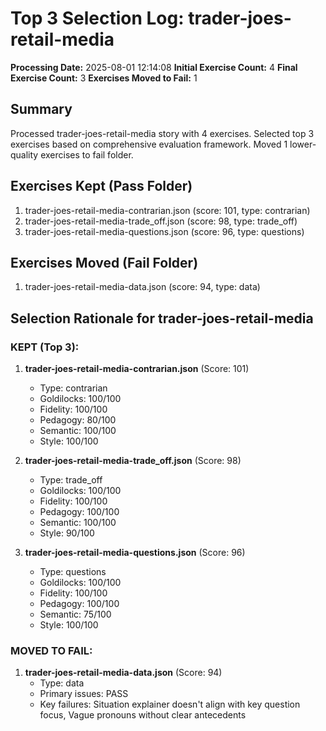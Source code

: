 # Top 3 Selection Log: trader-joes-retail-media

**Processing Date:** 2025-08-01 12:14:08
**Initial Exercise Count:** 4
**Final Exercise Count:** 3
**Exercises Moved to Fail:** 1

## Summary

Processed trader-joes-retail-media story with 4 exercises.
Selected top 3 exercises based on comprehensive evaluation framework.
Moved 1 lower-quality exercises to fail folder.

## Exercises Kept (Pass Folder)

1. trader-joes-retail-media-contrarian.json (score: 101, type: contrarian)
2. trader-joes-retail-media-trade_off.json (score: 98, type: trade_off)
3. trader-joes-retail-media-questions.json (score: 96, type: questions)

## Exercises Moved (Fail Folder)

1. trader-joes-retail-media-data.json (score: 94, type: data)

## Selection Rationale for trader-joes-retail-media

### KEPT (Top 3):
1. **trader-joes-retail-media-contrarian.json** (Score: 101)
   - Type: contrarian
   - Goldilocks: 100/100
   - Fidelity: 100/100
   - Pedagogy: 80/100
   - Semantic: 100/100
   - Style: 100/100

2. **trader-joes-retail-media-trade_off.json** (Score: 98)
   - Type: trade_off
   - Goldilocks: 100/100
   - Fidelity: 100/100
   - Pedagogy: 100/100
   - Semantic: 100/100
   - Style: 90/100

3. **trader-joes-retail-media-questions.json** (Score: 96)
   - Type: questions
   - Goldilocks: 100/100
   - Fidelity: 100/100
   - Pedagogy: 100/100
   - Semantic: 75/100
   - Style: 100/100

### MOVED TO FAIL:
1. **trader-joes-retail-media-data.json** (Score: 94)
   - Type: data
   - Primary issues: PASS
   - Key failures: Situation explainer doesn't align with key question focus, Vague pronouns without clear antecedents

